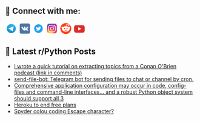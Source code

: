 ## 🔎 Connect with me:
[<img src="https://github.com/bullbesh/bullbesh/blob/main/images/Telegram.png" width="32" height="32" />](https://t.me/bullbesh)
[<img src="https://github.com/bullbesh/bullbesh/blob/main/images/VK.png" width="32" height="32" />](https://vk.com/bullbesh)
[<img src="https://github.com/bullbesh/bullbesh/blob/main/images/Twitter.png" width="32" height="32" />](https://twitter.com/bullbesh1)
[<img src="https://github.com/bullbesh/bullbesh/blob/main/images/Instagram.png" width="32" height="32" />](https://www.instagram.com/bullbesh)
[<img src="https://github.com/bullbesh/bullbesh/blob/main/images/Reddit.png" width="32" height="32" />](https://www.reddit.com/user/bullbesh)
[<img src="https://github.com/bullbesh/bullbesh/blob/main/images/YouTube.png" width="32" height="32" />](https://www.youtube.com/channel/UCtfjRs6uzgq5mfm8S06WTcg)

## 📕 Latest r/Python Posts
<!-- BLOG-POST-LIST:START -->
- [I wrote a quick tutorial on extracting topics from a Conan O&#39;Brien podcast &lpar;link in comments&rpar;](https://www.reddit.com/r/Python/comments/wyftxj/i_wrote_a_quick_tutorial_on_extracting_topics/)
- [send-file-bot: Telegram bot for sending files to chat or channel by cron.](https://www.reddit.com/r/Python/comments/wybh1x/sendfilebot_telegram_bot_for_sending_files_to/)
- [Comprehensive application configuration may occur in code, config-files and command-line interfaces… and a robust Python object system should support all 3](https://www.reddit.com/r/Python/comments/wy7idl/comprehensive_application_configuration_may_occur/)
- [Heroku to end free plans](https://www.reddit.com/r/Python/comments/wy7704/heroku_to_end_free_plans/)
- [Spyder colou coding Escape character?](https://www.reddit.com/r/Python/comments/wy6oa4/spyder_colou_coding_escape_character/)
<!-- BLOG-POST-LIST:END -->
